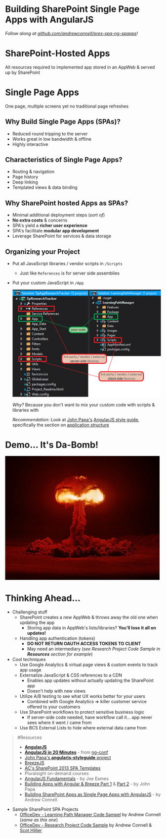 Building SharePoint Single Page Apps with AngularJS
===================================================
*Follow along at [github.com/andrewconnell/pres-spa-ng-spapps](http://github.com/andrewconnell/pres-spa-ng-spapps)!*

SharePoint-Hosted Apps
======================
All resources required to implemented app stored in an AppWeb & served up by SharePoint



Single Page Apps
================
One page, multiple screens yet no traditional page refreshes



Why Build Single Page Apps (SPAs)?
---------------------------------
- Reduced round tripping to the server
- Works great in low bandwidth & offline
- Highly interactive



Characteristics of Single Page Apps?
------------------------------------
- Routing & navigation
- Page history
- Deep linking
- Templated views & data binding



Why SharePoint hosted Apps as SPAs?
-----------------------------------
- Minimal additional deployment steps (*sort of*)
- **No extra costs** & concerns
- SPA's yield a **richer user experience**
- SPA's facilitate **modular app development**
- Leverage SharePoint for services & data storage



Organizing your Project
-----------------------
- Put all JavaScript libraries / vendor scripts in `/Scripts`
  - Just like `References` is for server side assemblies
- Put your custom JavaScript in `/App`

  ![client-side code project organization](img/ClientSideProjectOrg.png)

  *Why?* Because you don't want to mix your custom code with scripts & libraries with

  *Recommendation:* Look at [John Papa's](http://www.twitter.com/john_papa) [AngularJS style guide](https://github.com/johnpapa/angularjs-styleguide), specifically the section on [application structure](https://github.com/johnpapa/angularjs-styleguide#application-structure)



Demo... It's Da-Bomb!
=====================
![demo time, it's da bomb](img/dabomb.jpg)



Thinking Ahead...
=================
- Challenging stuff
  - SharePoint creates a new AppWeb & throws away the old one when updating the app
    - Storing app data in AppWeb's lists/libraries? **You'll lose it all on updates!**
  - Handling app authentication (tokens)
    - **DO NOT RETURN OAUTH ACCESS TOKENS TO CLIENT**
    - May need an intermediary (*see Research Project Code Sample in **Resources** section for example*)
- Cool techniques
  - Use Google Analytics & virtual page views & custom events to track app usage
  - Externalize JavaScript & CSS references to a CDN
    - Enables app updates without actually updating the SharePoint app
    - Doesn't help with new views
  - Utilize A/B testing to see what UX works better for your users
    - Combined with Google Analytics => killer customer service offered to your customers
  - Use SharePoint workflows to protect sensitive business logic
    - If server-side code needed, have workflow call it... app never sees where it went / came from
  - Use BCS External Lists to hide where external data came from



>#Resources
>- **[AngularJS](https://angularjs.org/)**
>- **[AngularJS in 20 Minutes](https://www.youtube.com/watch?v=tnXO-i7944M)** - from [ng-conf](http://www.ng-conf.org/)
>- [John Papa's **angularjs-styleguide** project ](https://github.com/johnpapa/angularjs-styleguide)
>- [BreezeJS](http://www.breezejs.com)
>- [AC's SharePoint 2013 SPA Templates](http://aconn.me/SphSpaTemplates)
>- Pluralsight on-demand courses
>  - [AngularJS Fundamentals](http://pluralsight.com/training/Courses/TableOfContents/angularjs-fundamentals) - by Joe Eames
>  - [Building Apps with Angular & Breeze Part 1](http://pluralsight.com/training/Courses/TableOfContents/build-apps-angular-breeze) & [Part 2](http://pluralsight.com/training/Courses/TableOfContents/build-apps-angular-breeze-part2) - by John Papa
>  - [Building SharePoint Apps as Single Page Apps with AngularJS](http://pluralsight.com/training/Courses/TableOfContents/building-sharepoint-apps-spa-angularjs) - by Andrew Connell
- Sample SharePoint SPA Projects
  - [OfficeDev - Learning Path Manager Code Sampel](https://github.com/OfficeDev/Learning-Path-Manager-Code-Sample) by Andrew Connell (*same as this one*)
  - [OfficeDev - Research Project Code Sample](https://github.com/OfficeDev/Research-Project-Code-Sample) by Andrew Connell & [Scot Hillier](http://www.twitter.com/scothillier)
